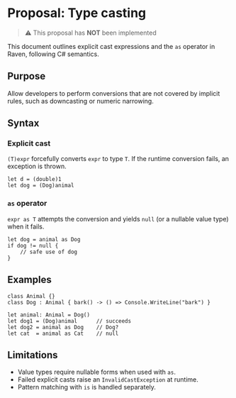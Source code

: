 # Proposal: Type casting

> ⚠️ This proposal has **NOT** been implemented

This document outlines explicit cast expressions and the `as` operator in Raven, following C# semantics.

## Purpose

Allow developers to perform conversions that are not covered by implicit rules, such as downcasting or numeric narrowing.

## Syntax

### Explicit cast

`(T)expr` forcefully converts `expr` to type `T`. If the runtime conversion fails, an exception is thrown.

```raven
let d = (double)1
let dog = (Dog)animal
```

### `as` operator

`expr as T` attempts the conversion and yields `null` (or a nullable value type) when it fails.

```raven
let dog = animal as Dog
if dog != null {
    // safe use of dog
}
```

## Examples

```raven
class Animal {}
class Dog : Animal { bark() -> () => Console.WriteLine("bark") }

let animal: Animal = Dog()
let dog1 = (Dog)animal      // succeeds
let dog2 = animal as Dog    // Dog?
let cat  = animal as Cat    // null
```

## Limitations

* Value types require nullable forms when used with `as`.
* Failed explicit casts raise an `InvalidCastException` at runtime.
* Pattern matching with `is` is handled separately.
